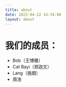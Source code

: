 ```yaml
---
title: about
date: 2023-04-22 14:34:08
layout: about
---
```

# 我们的成员：
- Bob（王博雅）
- Cat Bayi（郑迦文）
- Lang（施朗）
- 周浩